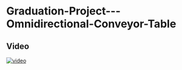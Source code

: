 # Graduation-Project---Omnidirectional-Conveyor-Table
 
## Video
[![video](https://img.youtube.com/vi/otDSzPXiivY/0.jpg)](https://www.youtube.com/watch?v=otDSzPXiivY)
